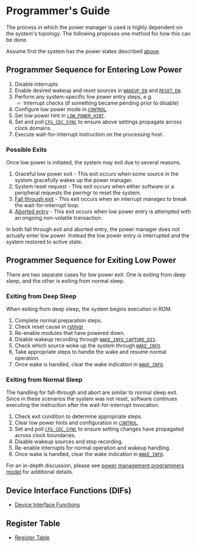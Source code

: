 # Programmer's Guide

The process in which the power manager is used is highly dependent on the system's topology.
The following proposes one method for how this can be done.

Assume first the system has the power states described [above](#supported-low-power-modes).

## Programmer Sequence for Entering Low Power

1. Disable interrupts
2. Enable desired wakeup and reset sources in [`WAKEUP_EN`](../../pwm/data/pwm.hjson#wakeup_en) and [`RESET_EN`](../../pwm/data/pwm.hjson#reset_en).
3. Perform any system-specific low power entry steps, e.g.
   - Interrupt checks (if something became pending prior to disable)
4. Configure low power mode in [`CONTROL`](../../pwm/data/pwm.hjson#control).
5. Set low power hint in [`LOW_POWER_HINT`](../../pwm/data/pwm.hjson#low_power_hint).
6. Set and poll [`CFG_CDC_SYNC`](../../pwm/data/pwm.hjson#cfg_cdc_sync) to ensure above settings propagate across clock domains.
7. Execute wait-for-interrupt instruction on the processing host.

### Possible Exits

Once low power is initiated, the system may exit due to several reasons.
1. Graceful low power exit - This exit occurs when some source in the system gracefully wakes up the power manager.
2. System reset request - This exit occurs when either software or a peripheral requests the pwrmgr to reset the system.
3. [Fall through exit](#fall-through-handling) - This exit occurs when an interrupt manages to break the wait-for-interrupt loop.
4. [Aborted entry](#abort-handling) - This exit occurs when low power entry is attempted with an ongoing non-volatile transaction.

In both fall through exit and aborted entry, the power manager does not actually enter low power.
Instead the low power entry is interrupted and the system restored to active state.

## Programmer Sequence for Exiting Low Power

There are two separate cases for low power exit.
One is exiting from deep sleep, and the other is exiting from normal sleep.

### Exiting from Deep Sleep

When exiting from deep sleep, the system begins execution in ROM.

1. Complete normal preparation steps.
2. Check reset cause in [rstmgr](../../rstmgr/README.md)
3. Re-enable modules that have powered down.
4. Disable wakeup recording through [`WAKE_INFO_CAPTURE_DIS`](../../pwm/data/pwm.hjson#wake_info_capture_dis).
5. Check which source woke up the system through [`WAKE_INFO`](../../pwm/data/pwm.hjson#wake_info).
6. Take appropriate steps to handle the wake and resume normal operation.
7. Once wake is handled, clear the wake indication in [`WAKE_INFO`](../../pwm/data/pwm.hjson#wake_info).

### Exiting from Normal Sleep

The handling for fall-through and abort are similar to normal sleep exit.
Since in these scenarios the system was not reset, software continues executing the instruction after the wait-for-interrupt invocation.

1. Check exit condition to determine appropriate steps.
2. Clear low power hints and configuration in [`CONTROL`](../../pwm/data/pwm.hjson#control).
3. Set and poll [`CFG_CDC_SYNC`](../../pwm/data/pwm.hjson#cfg_cdc_sync) to ensure setting changes have propagated across clock boundaries.
4. Disable wakeup sources and stop recording.
5. Re-enable interrupts for normal operation and wakeup handling.
6. Once wake is handled, clear the wake indication in [`WAKE_INFO`](../../pwm/data/pwm.hjson#wake_info).

For an in-depth discussion, please see [power management programmers model](https://docs.google.com/document/d/1w86rmvylJgZVmmQ6Q1YBcCp2VFctkQT3zJ408SJMLPE/edit?usp=sharing) for additional details.

## Device Interface Functions (DIFs)

- [Device Interface Functions](../../../../sw/ip/pwrmgr/dif/dif_pwrmgr.h)

## Register Table

* [Register Table](../../../top_earlgrey/ip/pwrmgr/data/autogen/pwrmgr.hjson#registers)
